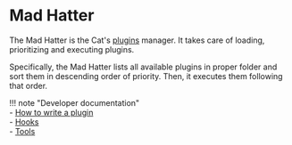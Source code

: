 # Mad Hatter

The Mad Hatter is the Cat's [plugins](../plugins.md) manager.
It takes care of loading, prioritizing and executing plugins.

Specifically, the Mad Hatter lists all available plugins in proper folder and sort them in descending order of priority. 
Then, it executes them following that order.

!!! note "Developer documentation"   
    - [How to write a plugin](../../technical/plugins/plugins.md)   
    - [Hooks](../../technical/plugins/hooks.md)   
    - [Tools](../../technical/plugins/tools.md)